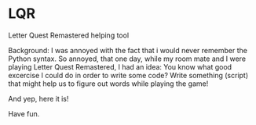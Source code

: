 # LQR
Letter Quest Remastered helping tool

Background: I was annoyed with the fact that i would never remember the Python syntax.
So annoyed, that one day, while my room mate and I were playing Letter Quest Remastered, I had an idea: You know what good excercise I could do in order to write some code? Write something (script) that might help us to figure out words while playing the game!

And yep, here it is!

Have fun.
